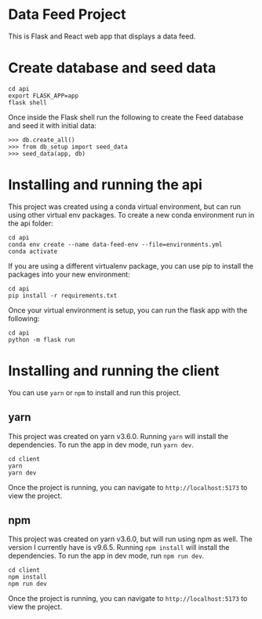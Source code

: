 # Data Feed Project

This is Flask and React web app that displays a data feed.

# Create database and seed data

```
cd api
export FLASK_APP=app
flask shell
```

Once inside the Flask shell run the following to create the Feed database and seed it with initial data:

```
>>> db.create_all()
>>> from db_setup import seed_data
>>> seed_data(app, db)
```

# Installing and running the api

This project was created using a conda virtual environment, but can run using other virtual env packages. To create a new conda environment run in the api folder:

```
cd api
conda env create --name data-feed-env --file=environments.yml
conda activate
```

If you are using a different virtualenv package, you can use pip to install the packages into your new environment:

```
cd api
pip install -r requirements.txt
```

Once your virtual environment is setup, you can run the flask app with the following:

```
cd api
python -m flask run
```

# Installing and running the client

You can use `yarn` or `npm` to install and run this project.

## yarn

This project was created on yarn v3.6.0. Running `yarn` will install the dependencies. To run the app in dev mode, run `yarn dev`.

```
cd client
yarn
yarn dev
```

Once the project is running, you can navigate to `http://localhost:5173` to view the project.

## npm

This project was created on yarn v3.6.0, but will run using npm as well. The version I currently have is v9.6.5. Running `npm install` will install the dependencies. To run the app in dev mode, run `npm run dev`.

```
cd client
npm install
npm run dev
```

Once the project is running, you can navigate to `http://localhost:5173` to view the project.
